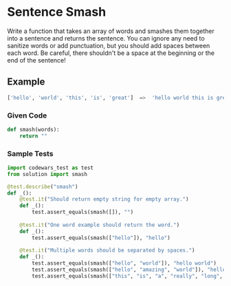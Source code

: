 # Sentence Smash

Write a function that takes an array of words and smashes them together into a sentence and returns the sentence. You can ignore any need to sanitize words or add punctuation, but you should add spaces between each word. Be careful, there shouldn't be a space at the beginning or the end of the sentence!

## Example

```python
['hello', 'world', 'this', 'is', 'great']  =>  'hello world this is great'
```

### Given Code

```python
def smash(words):
    return ""
```

### Sample Tests

```python
import codewars_test as test
from solution import smash

@test.describe("smash")
def _():
    @test.it("Should return empty string for empty array.")
    def _():
        test.assert_equals(smash([]), "")
        
    @test.it("One word example should return the word.")
    def _():
        test.assert_equals(smash(["hello"]), "hello")
        
    @test.it("Multiple words should be separated by spaces.")
    def _():
        test.assert_equals(smash(["hello", "world"]), "hello world")
        test.assert_equals(smash(["hello", "amazing", "world"]), "hello amazing world")
        test.assert_equals(smash(["this", "is", "a", "really", "long", "sentence"]), "this is a really long sentence")
```
